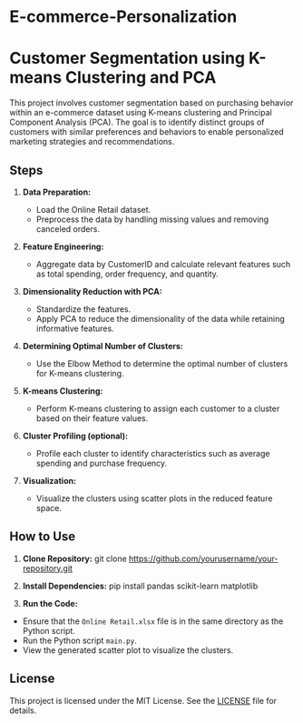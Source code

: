# E-commerce-Personalization
# Customer Segmentation using K-means Clustering and PCA

This project involves customer segmentation based on purchasing behavior within an e-commerce dataset using K-means clustering and Principal Component Analysis (PCA). The goal is to identify distinct groups of customers with similar preferences and behaviors to enable personalized marketing strategies and recommendations.

## Steps

1. **Data Preparation:**
   - Load the Online Retail dataset.
   - Preprocess the data by handling missing values and removing canceled orders.

2. **Feature Engineering:**
   - Aggregate data by CustomerID and calculate relevant features such as total spending, order frequency, and quantity.

3. **Dimensionality Reduction with PCA:**
   - Standardize the features.
   - Apply PCA to reduce the dimensionality of the data while retaining informative features.

4. **Determining Optimal Number of Clusters:**
   - Use the Elbow Method to determine the optimal number of clusters for K-means clustering.

5. **K-means Clustering:**
   - Perform K-means clustering to assign each customer to a cluster based on their feature values.

6. **Cluster Profiling (optional):**
   - Profile each cluster to identify characteristics such as average spending and purchase frequency.

7. **Visualization:**
   - Visualize the clusters using scatter plots in the reduced feature space.

## How to Use

1. **Clone Repository:**
git clone https://github.com/yourusername/your-repository.git

2. **Install Dependencies:**
pip install pandas scikit-learn matplotlib

3. **Run the Code:**
- Ensure that the `Online Retail.xlsx` file is in the same directory as the Python script.
- Run the Python script `main.py`.
- View the generated scatter plot to visualize the clusters.

## License

This project is licensed under the MIT License. See the [LICENSE](LICENSE) file for details.

